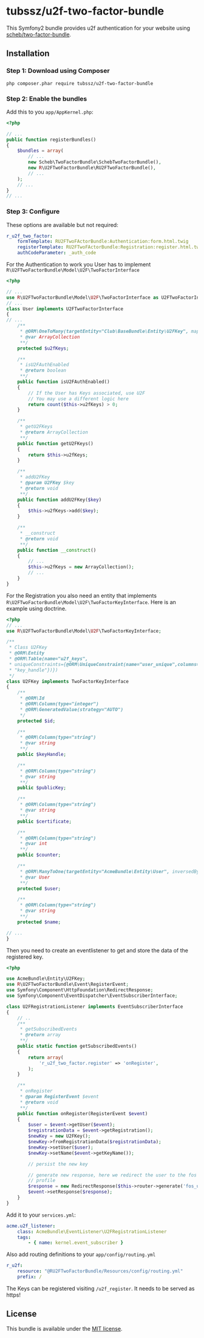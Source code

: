 # tubssz/u2f-two-factor-bundle

This Symfony2 bundle provides u2f authentication for your website using
[scheb/two-factor-bundle](https://github.com/scheb/two-factor-bundle).

## Installation

### Step 1: Download using Composer

```shell
php composer.phar require tubssz/u2f-two-factor-bundle
```

### Step 2: Enable the bundles

Add this to you `app/AppKernel.php`:

```php
<?php

// ...
public function registerBundles()
{
    $bundles = array(
        // ...
        new Scheb\TwoFactorBundle\SchebTwoFactorBundle(),
        new R\U2FTwoFactorBundle\RU2FTwoFactorBundle(),
        // ...
    );
    // ...
}
// ...
```

### Step 3: Configure

These options are available but not required:

```yaml
r_u2f_two_factor:
    formTemplate: RU2FTwoFActorBundle:Authentication:form.html.twig
    registerTemplate: RU2FTwoFActorBundle:Registration:register.html.twig
    authCodeParameter: _auth_code
```

For the Authentication to work you User has to implement `R\U2FTwoFactorBundle\Model\U2F\TwoFactorInterface`

```php
<?php

// ...
use R\U2FTwoFactorBundle\Model\U2F\TwoFactorInterface as U2FTwoFactorInterface;
// ...
class User implements U2FTwoFactorInterface
{
// ...
    /**
     * @ORM\OneToMany(targetEntity="Club\BaseBundle\Entity\U2FKey", mappedBy="user")
     * @var ArrayCollection
     **/
    protected $u2fKeys;

    /**
     * isU2FAuthEnabled
     * @return boolean
     **/
    public function isU2FAuthEnabled()
    {
        // If the User has Keys associated, use U2F
        // You may use a different logic here
        return count($this->u2fKeys) > 0;
    }

    /**
     * getU2FKeys
     * @return ArrayCollection
     **/
    public function getU2FKeys()
    {
        return $this->u2fKeys;
    }

    /**
     * addU2FKey
     * @param U2FKey $key
     * @return void
     **/
    public function addU2FKey($key)
    {
        $this->u2fKeys->add($key);
    }

    /**
     * __construct
     * @return void
     **/
    public function __construct()
    {
        // ...
        $this->u2fKeys = new ArrayCollection();
        // ...
    }
}
```

For the Registration you also need an entity that implements
`R\U2FTwoFactorBundle\Model\U2F\TwoFactorKeyInterface`.
Here is an example using doctrine.

```php
<?php
// ...
use R\U2FTwoFactorBundle\Model\U2F\TwoFactorKeyInterface;

/**
 * Class U2FKey
 * @ORM\Entity
 * @ORM\Table(name="u2f_keys",
 * uniqueConstraints={@ORM\UniqueConstraint(name="user_unique",columns={"user_id",
 * "key_handle"})})
 */
class U2FKey implements TwoFactorKeyInterface
{
    /**
     * @ORM\Id
     * @ORM\Column(type="integer")
     * @ORM\GeneratedValue(strategy="AUTO")
     */
    protected $id;

    /**
     * @ORM\Column(type="string")
     * @var string
     **/
    public $keyHandle;

    /**
     * @ORM\Column(type="string")
     * @var string
     **/
    public $publicKey;

    /**
     * @ORM\Column(type="string")
     * @var string
     **/
    public $certificate;

    /**
     * @ORM\Column(type="string")
     * @var int
     **/
    public $counter;

    /**
     * @ORM\ManyToOne(targetEntity="AcmeBundle\Entity\User", inversedBy="u2fKeys")
     * @var User
     **/
    protected $user;

    /**
     * @ORM\Column(type="string")
     * @var string
     **/
    protected $name;

// ...
}
```

Then you need to create an eventlistener to get and store the data of the
registered key.

```php
<?php

use AcmeBundle\Entity\U2FKey;
use R\U2FTwoFactorBundle\Event\RegisterEvent;
use Symfony\Component\HttpFoundation\RedirectResponse;
use Symfony\Component\EventDispatcher\EventSubscriberInterface;

class U2FRegistrationListener implements EventSubscriberInterface
{
    // ..
    /**
     * getSubscribedEvents
     * @return array
     **/
    public static function getSubscribedEvents()
    {
        return array(
            'r_u2f_two_factor.register' => 'onRegister',
        );
    }

    /**
     * onRegister
     * @param RegisterEvent $event
     * @return void
     **/
    public function onRegister(RegisterEvent $event)
    {
        $user = $event->getUser($event);
        $registrationData = $event->getRegistration();
        $newKey = new U2FKey();
        $newKey->fromRegistrationData($registrationData);
        $newKey->setUser($user);
        $newKey->setName($event->getKeyName());

        // persist the new key

        // generate new response, here we redirect the user to the fos user
        // profile
        $response = new RedirectResponse($this->router->generate('fos_user_profile_show'));
        $event->setResponse($response);
    }
}
```

Add it to your `services.yml`:

```yaml
acme.u2f_listener:
    class: AcmeBundle\EventListener\U2FRegistrationListener
    tags:
        - { name: kernel.event_subscriber }
```

Also add routing definitions to your `app/config/routing.yml`

```yaml
r_u2f:
    resource: "@RU2FTwoFactorBundle/Resources/config/routing.yml"
    prefix: /
```

The Keys can be registered visiting `/u2f_register`. It needs to be served as
https!

## License

This bundle is available under the [MIT license](LICENSE).
